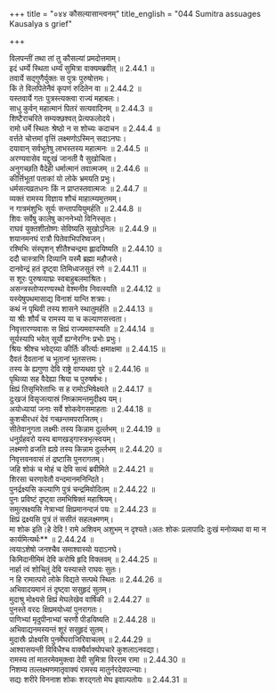 +++
title = "०४४ कौसल्यासान्त्वनम्"
title_english = "044 Sumitra assuages Kausalya s grief"

+++


  
विलपन्तीं तथा तां तु कौसल्यां प्रमदोत्तमाम्।  
इदं धर्म्ये स्थिता धर्म्यं सुमित्रा वाक्यमब्रवीत् ॥ 2.44.1 ॥   
तवार्ये सद्गुणैर्युक्तः स पुत्रः पुरुषोत्तमः।  
किं ते विलपितेनैवं कृपणं रुदितेन वा ॥ 2.44.2 ॥   
यस्तवार्ये गतः पुत्रस्त्यक्त्वा राज्यं महाबलः।  
साधु कुर्वन् महात्मानं पितरं सत्यवादिनम् ॥ 2.44.3 ॥   
शिष्टैराचरिते सम्यक्छश्वत् प्रेत्यफलोदये।  
रामो धर्मे स्थितः श्रेष्ठो न स शोच्यः कदाचन ॥ 2.44.4 ॥   
वर्त्तते चोत्तमां वृत्तिं लक्ष्मणोऽस्मिन् सदाऽनघः।  
दयावान् सर्वभूतेषु लाभस्तस्य महात्मनः ॥ 2.44.5 ॥   
अरण्यवासेव यद्दुःखं जानती वै सुखोचिता।  
अनुगच्छति वैदेही धर्मात्मानं तवात्मजम् ॥ 2.44.6 ॥   
कीर्त्तिभूतां पताकां यो लोके भ्रमयति प्रभुः।  
धर्मसत्यव्रतधनः किं न प्राप्तस्तवात्मजः ॥ 2.44.7 ॥   
व्यक्तं रामस्य विज्ञाय शौचं माहात्म्यमुत्तमम्।  
न गात्रमंशुभिः सूर्यः सन्तापयियुमर्हति ॥ 2.44.8 ॥   
शिवः सर्वेषु कालेषु काननेभ्यो विनिस्सृतः।  
राघवं युक्तशीतोष्णः सेविष्यति सुखोऽनिलः ॥ 2.44.9 ॥   
शयानमनघं रात्रौ पितेवाभिपरिष्वजन्।  
रश्मिभिः संस्पृशन् शीतैश्चन्द्रमा ह्लादयिष्यति ॥ 2.44.10 ॥   
ददौ चास्त्राणि दिव्यानि यस्मै ब्रह्मा महौजसे।  
दानवेन्द्रं हतं दृष्ट्वा तिमिध्वजसुतं रणे ॥ 2.44.11 ॥   
स शूरः पुरुषव्याघ्रः स्वबाहुबलमाश्रितः।  
असन्त्रस्तोप्यरण्यस्थो वेश्मनीव निवत्स्यति ॥ 2.44.12 ॥   
यस्येषुपथमासाद्य विनाशं यान्ति शत्रवः।  
कथं न पृथिवी तस्य शासने स्थातुमर्हति ॥ 2.44.13 ॥   
या श्रीः शौर्यं च रामस्य या च कल्याणसत्त्वता।  
निवृत्तारण्यवासः स क्षिप्रं राज्यमवाप्स्यति ॥ 2.44.14 ॥   
सूर्यस्यापि भवेत् सूर्यो ह्यग्नेरग्निः प्रभोः प्रभुः।  
श्रियः श्रीश्च भवेद्ग्र्या कीर्तिः कीर्त्याः क्षमाक्षमा ॥ 2.44.15 ॥   
दैवतं दैवतानां च भूतानां भूतसत्तमः।  
तस्य के ह्यगुणा देवि राष्ट्रे वाप्यथवा पुरे ॥ 2.44.16 ॥   
पृथिव्या सह वैदेह्या श्रिया च पुरुषर्षभः।  
क्षिप्रं तिसृभिरेताभिः स ह रामोऽभिषेक्ष्यते ॥ 2.44.17 ॥   
दुःखजं विसृजत्यास्रं निष्क्रामन्तमुदीक्ष्य यम्।  
अयोध्यायां जनाः सर्वे शोकवेगसमाहताः ॥ 2.44.18 ॥   
कुशचीरधरं देवं गच्छन्तमपराजितम्।  
सीतेवानुगता लक्ष्मीः तस्य किन्नाम दुर्ल्लभम् ॥ 2.44.19 ॥   
धनुर्ग्रहवरो यस्य बाणखड्गास्त्रभृत्स्वयम्।  
लक्ष्मणो व्रजति ह्यग्रे तस्य किन्नाम दुर्ल्लभम् ॥ 2.44.20 ॥   
निवृत्तवनवासं तं द्रष्टासि पुनरागतम्।  
जहि शोकं च मोहं च देवि सत्यं ब्रवीमिते ॥ 2.44.21 ॥   
शिरसा चरणावेतौ वन्दमानमनिन्दिते।  
पुनर्द्रक्ष्यसि कल्याणि पुत्रं चन्द्रमिवोदितम् ॥ 2.44.22 ॥   
पुनः प्रविष्टं दृष्ट्वा तमभिषिक्तं महाश्रियम्।  
समुत्स्रक्ष्यसि नेत्राभ्यां क्षिप्रमानन्दजं पयः ॥ 2.44.23 ॥   
क्षिप्रं द्रक्ष्यसि पुत्रं तं ससीतं सहलक्ष्मणम्।  
मा शोक इति।हे देवि ! रामे अशिवम् अशुभम् न दृश्यते।अतः शोकः प्रलापादिः दुःखं मनोव्यथा वा मा न कार्यमित्यर्थः** ॥ 2.44.24 ॥   
त्वयाऽशेषो जनश्चैव समाश्वास्यो यदाऽनघे।  
किमिदानीमिमं देवि करोषि हृदि विक्लवम् ॥ 2.44.25 ॥   
नार्हा त्वं शोचितुं देवि यस्यास्ते राघवः सुतः।  
न हि रामात्परो लोके विद्यते सत्पथे स्थितः ॥ 2.44.26 ॥   
अभिवादयमानं तं दृष्ट्वा ससुहृदं सुतम्।  
मुदाश्रु मोक्ष्यसे क्षिप्रं मेघलेखेव वार्षिकी ॥ 2.44.27 ॥   
पुनस्ते वरदः क्षिप्रमयोध्यां पुनरागतः।  
पाणिभ्यां मृदुपीनाभ्यां चरणौ पीडयिष्यति ॥ 2.44.28 ॥   
अभिवाद्यनमस्यन्तं शूरं ससुहृदं सुतम्।  
मुदास्रैः प्रोक्ष्यसि पुनर्मेघराजिरिवाचलम् ॥ 2.44.29 ॥   
आश्वासयन्ती विविधैश्च वाक्यैर्वाक्योपचारे कुशलाऽनवद्या।  
रामस्य तां मातरमेवमुक्त्वा देवी सुमित्रा विरराम रामा ॥ 2.44.30 ॥   
निशम्य तल्लक्ष्मणमातृवाक्यं रामस्य मातुर्नरदेवपत्न्याः।  
सद्यः शरीरे विननाश शोकः शरद्गतो मेघ इवाल्पतोयः ॥ 2.44.31 ॥   
